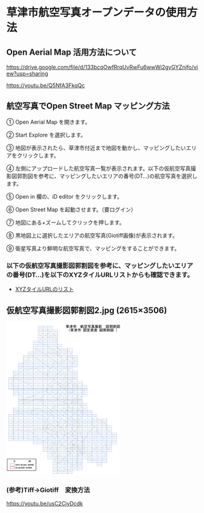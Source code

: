 # 草津市航空写真オープンデータの使用方法


## Open Aerial Map 活用方法について

https://drive.google.com/file/d/133bcqOwfRrqUvRwFu6wwWi2gyGYZnjfo/view?usp=sharing

https://youtu.be/Q5NfA3FkqQc

## 航空写真でOpen Street Map マッピング方法

① Open Aerial Map を開きます。

② Start Explore を選択します。

③ 地図が表示されたら、草津市付近まで地図を動かし、マッピングしたいエリアをクリックします。

④ 左側にアップロードした航空写真一覧が表示されます。以下の仮航空写真撮影図郭割図を参考に、マッピングしたいエリアの番号(DT…)の航空写真を選択します。

⑤ Open in 欄の、iD editor をクリックします。

⑥ Open Street Map を起動させます。（要ログイン）

⑦ 地図にある+ズームしてクリックを押します。

⑧ 黒地図上に選択したエリアの航空写真(Giotiff画像)が表示されます。

⑨ 衛星写真より鮮明な航空写真で、マッピングをすることができます。



### 以下の仮航空写真撮影図郭割図を参考に、マッピングしたいエリアの番号(DT…)を以下のXYZタイルURLリストからも確認できます。
* [XYZタイルURLのリスト](https://docs.google.com/spreadsheets/d/1f9-mlXkaxld9TZroGTvkc4dBFSnolbSo1ffRgwdGz9k/edit?usp=sharing)

## 仮航空写真撮影図郭割図2.jpg (2615×3506)
<img  src="https://github.com/furuhashilab/oam4kusatsu/blob/master/data/%E4%BB%AE%E8%88%AA%E7%A9%BA%E5%86%99%E7%9C%9F%E6%92%AE%E5%BD%B1%E5%9B%B3%E9%83%AD%E5%89%B2%E5%9B%B32.jpg?raw=true" width="300">

### (参考)Tiff→Giotiff　変換方法
https://youtu.be/usC2CjyDcdk
